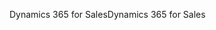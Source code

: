 <span data-ttu-id="a7900-101">Dynamics 365 for Sales</span><span class="sxs-lookup"><span data-stu-id="a7900-101">Dynamics 365 for Sales</span></span>
